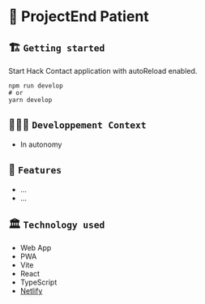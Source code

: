 # 🚀 ProjectEnd Patient

## 🏗️ `Getting started`
Start Hack Contact application with autoReload enabled.
```
npm run develop
# or
yarn develop
```

## 🧑🏽‍💻 `Developpement Context`
- In autonomy

## 🧱 `Features`
- ...
- ...

## 🏛️ `Technology used`
- Web App
- PWA
- Vite
- React
- TypeScript
- [Netlify](https://webmobile-projectend-patient.netlify.app/)
